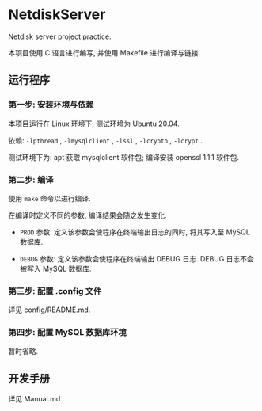# NetdiskServer

Netdisk server project practice.

本项目使用 C 语言进行编写, 并使用 Makefile 进行编译与链接.

## 运行程序

### 第一步: 安装环境与依赖

本项目运行在 Linux 环境下, 测试环境为 Ubuntu 20.04.

依赖: `-lpthread` , `-lmysqlclient` , `-lssl` , `-lcrypto` , `-lcrypt` .

测试环境下为: apt 获取 mysqlclient 软件包; 编译安装 openssl 1.1.1 软件包.

### 第二步: 编译

使用 `make` 命令以进行编译.

在编译时定义不同的参数, 编译结果会随之发生变化.

- `PROD` 参数: 定义该参数会使程序在终端输出日志的同时, 将其写入至 MySQL 数据库.

- `DEBUG` 参数: 定义该参数会使程序在终端输出 DEBUG 日志. DEBUG 日志不会被写入 MySQL 数据库.

### 第三步: 配置 .config 文件

详见 config/README.md.

### 第四步: 配置 MySQL 数据库环境

暂时省略.

## 开发手册

详见 Manual.md .